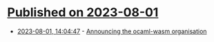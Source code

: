 # [Published on 2023-08-01](index.md)

* [2023-08-01, 14:04:47](https://lobste.rs/s/cxk4ux/announcing_ocaml_wasm_organisation) - [Announcing the ocaml-wasm organisation](https://discuss.ocaml.org/t/announcing-the-ocaml-wasm-organisation)
